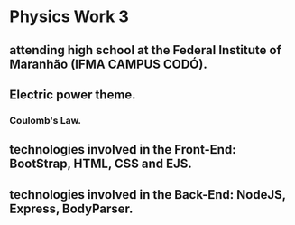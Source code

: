 # Physics Work 3 
## attending high school at the Federal Institute of Maranhão (IFMA CAMPUS CODÓ).
## Electric power theme.
### Coulomb's Law.
## technologies involved in the Front-End: BootStrap, HTML, CSS and EJS.
## technologies involved in the Back-End: NodeJS, Express, BodyParser.
